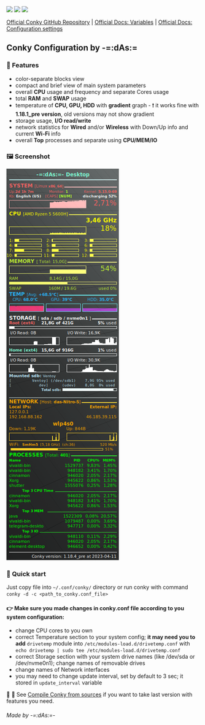 ![](https://img.shields.io/badge/App-Conky-purple) ![](https://img.shields.io/badge/For-Linux-green) ![](https://img.shields.io/badge/File-Config-blue)

[Official Conky GitHub Repository](https://github.com/brndnmtthws/conky/) | [Official Docs: Variables](https://conky.cc/variables) | [Official Docs: Configuration settings](https://conky.cc/config_settings)
## Conky Configuration by -=:dAs:=
### 📃 Features
- color-separate blocks view
- compact and brief view of main system parameters
- overall **CPU** usage and frequency and separate Cores usage
- total **RAM** and **SWAP** usage
- temperature of **CPU, GPU, HDD** with **gradient** graph - ❗ it works fine with **1.18.1_pre version**, old versions may not show gradient
- storage usage, **I/O read/write**
- network statistics for **Wired** and/or **Wireless** with Down/Up info and current **Wi-Fi** info
- overall **Top** processes and separate using **CPU/MEM/IO**
### 🖼 Screenshot
![Screenshot](files/conky_screen.png)
### 🚀 Quick start
Just copy file into `~/.conf/conky/` directory or run conky with command `conky -d -c <path_to_conky.conf_file>`

#### 👉 Make sure you made changes in conky.conf file according to you system configuration:
- change CPU cores to you own
- correct Temperature section to your system config; **it may need you to add** `drivetemp` module into `/etc/modules-load.d/drivetemp.conf` with `echo drivetemp | sudo tee /etc/modules-load.d/drivetemp.conf`
- correct Storage section with your system drive names (like /dev/sda or /dev/nvme0n1); change names of removable drives
- change names of Network interfaces
- you may need to change update interval, set by default to 3 sec; it stored in `update_interval` variable

📕 💬 See [Compile Conky from sources](files/compile.md) if you want to take last version with features you need.

###### _Made by -=:dAs:=-_